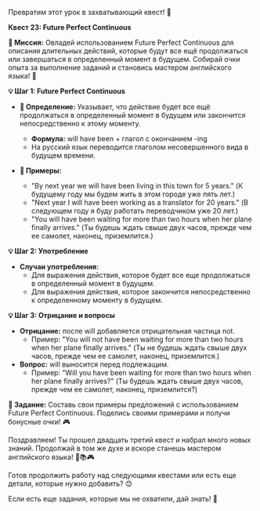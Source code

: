Превратим этот урок в захватывающий квест! 🚀

**Квест 23: Future Perfect Continuous**

**🎯 Миссия:**
Овладей использованием Future Perfect Continuous для описания длительных действий, которые будут все ещё продолжаться или завершаться в определенный момент в будущем. Собирай очки опыта за выполнение заданий и становись мастером английского языка! 🌟

**💡 Шаг 1: Future Perfect Continuous**
- **📜 Определение:** Указывает, что действие будет все ещё продолжаться в определенный момент в будущем или закончится непосредственно к этому моменту.
    - **Формула:** will have been + глагол с окончанием -ing
    - На русский язык переводится глаголом несовершенного вида в будущем времени.

- **📝 Примеры:**
    - "By next year we will have been living in this town for 5 years." (К будущему году мы будем жить в этом городе уже пять лет.)
    - "Next year I will have been working as a translator for 20 years." (В следующем году я буду работать переводчиком уже 20 лет.)
    - "You will have been waiting for more than two hours when her plane finally arrives." (Ты будешь ждать свыше двух часов, прежде чем ее самолет, наконец, приземлится.)

**💡 Шаг 2: Употребление**
- **Случаи употребления:**
    - Для выражения действия, которое будет все еще продолжаться в определенный момент в будущем.
    - Для выражения действия, которое закончится непосредственно к определенному моменту в будущем.

**💡 Шаг 3: Отрицание и вопросы**
- **Отрицание:** после will добавляется отрицательная частица not.
    - Пример: "You will not have been waiting for more than two hours when her plane finally arrives." (Ты не будешь ждать свыше двух часов, прежде чем ее самолет, наконец, приземлится.)
- **Вопрос:** will выносится перед подлежащим.
    - Пример: "Will you have been waiting for more than two hours when her plane finally arrives?" (Ты будешь ждать свыше двух часов, прежде чем ее самолет, наконец, приземлится?)

**🧩 Задание:** Составь свои примеры предложений с использованием Future Perfect Continuous. Поделись своими примерами и получи бонусные очки! 🎮

Поздравляем! Ты прошел двадцать третий квест и набрал много новых знаний. Продолжай в том же духе и вскоре станешь мастером английского языка! 🌟📚🎮

Готов продолжить работу над следующими квестами или есть еще детали, которые нужно добавить? 😊

Если есть еще задания, которые мы не охватили, дай знать! 🚀